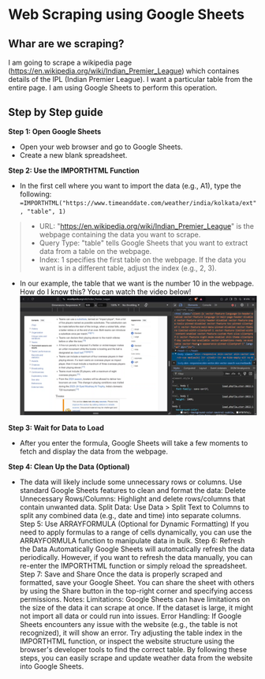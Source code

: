 # Web Scraping using Google Sheets

## Whar are we scraping?
I am going to scrape a wikipedia page (https://en.wikipedia.org/wiki/Indian_Premier_League) which containes details of the IPL (Indian Premier League). I want a particular table from the entire page. I am using Google Sheets to perform this operation. 

## Step by Step guide 
**Step 1: Open Google Sheets**
- Open your web browser and go to Google Sheets.
- Create a new blank spreadsheet.

**Step 2: Use the IMPORTHTML Function**
- In the first cell where you want to import the data (e.g., A1), type the following:  `=IMPORTHTML("https://www.timeanddate.com/weather/india/kolkata/ext", "table", 1)`
> - URL: "https://en.wikipedia.org/wiki/Indian_Premier_League" is the webpage containing the data you want to scrape.
> - Query Type: "table" tells Google Sheets that you want to extract data from a table on the webpage.
> - Index: 1 specifies the first table on the webpage. If the data you want is in a different table, adjust the index (e.g., 2, 3).

- In our example, the table that we want is the number 10 in the webpage. How do I know this? You can watch the video below!
[![Watch the video](https://github.com/basu-binayak/Web-Scraping/blob/a9786d8b49a66a19bb71efd90fa5d8594ef7e8b9/Google%20Sheets%20Web%20Scraping/images/thumbnail.png)](https://github.com/basu-binayak/Web-Scraping/blob/a9786d8b49a66a19bb71efd90fa5d8594ef7e8b9/Google%20Sheets%20Web%20Scraping/videos/Table_number.mp4)


**Step 3: Wait for Data to Load**
- After you enter the formula, Google Sheets will take a few moments to fetch and display the data from the webpage.

**Step 4: Clean Up the Data (Optional)**
- The data will likely include some unnecessary rows or columns. Use standard Google Sheets features to clean and format the data:
Delete Unnecessary Rows/Columns: Highlight and delete rows/columns that contain unwanted data.
Split Data: Use Data > Split Text to Columns to split any combined data (e.g., date and time) into separate columns.
Step 5: Use ARRAYFORMULA (Optional for Dynamic Formatting)
If you need to apply formulas to a range of cells dynamically, you can use the ARRAYFORMULA function to manipulate data in bulk.
Step 6: Refresh the Data Automatically
Google Sheets will automatically refresh the data periodically. However, if you want to refresh the data manually, you can re-enter the IMPORTHTML function or simply reload the spreadsheet.
Step 7: Save and Share
Once the data is properly scraped and formatted, save your Google Sheet.
You can share the sheet with others by using the Share button in the top-right corner and specifying access permissions.
Notes:
Limitations: Google Sheets can have limitations on the size of the data it can scrape at once. If the dataset is large, it might not import all data or could run into issues.
Error Handling: If Google Sheets encounters any issue with the website (e.g., the table is not recognized), it will show an error. Try adjusting the table index in the IMPORTHTML function, or inspect the website structure using the browser's developer tools to find the correct table.
By following these steps, you can easily scrape and update weather data from the website into Google Sheets.